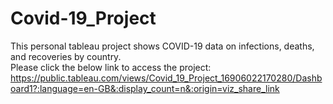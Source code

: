 # Covid-19_Project
This personal tableau project shows COVID-19 data on infections, deaths, and recoveries by country.  
Please click the below link to access the project: https://public.tableau.com/views/Covid_19_Project_16906022170280/Dashboard1?:language=en-GB&:display_count=n&:origin=viz_share_link
